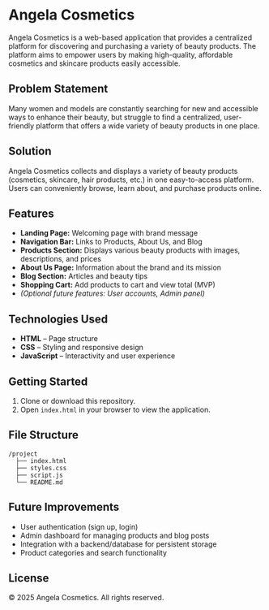 # Angela Cosmetics

Angela Cosmetics is a web-based application that provides a centralized platform for discovering and purchasing a variety of beauty products. The platform aims to empower users by making high-quality, affordable cosmetics and skincare products easily accessible.

## Problem Statement

Many women and models are constantly searching for new and accessible ways to enhance their beauty, but struggle to find a centralized, user-friendly platform that offers a wide variety of beauty products in one place.

## Solution

Angela Cosmetics collects and displays a variety of beauty products (cosmetics, skincare, hair products, etc.) in one easy-to-access platform. Users can conveniently browse, learn about, and purchase products online.

## Features

- **Landing Page:** Welcoming page with brand message
- **Navigation Bar:** Links to Products, About Us, and Blog
- **Products Section:** Displays various beauty products with images, descriptions, and prices
- **About Us Page:** Information about the brand and its mission
- **Blog Section:** Articles and beauty tips
- **Shopping Cart:** Add products to cart and view total (MVP)
- *(Optional future features: User accounts, Admin panel)*

## Technologies Used

- **HTML** – Page structure
- **CSS** – Styling and responsive design
- **JavaScript** – Interactivity and user experience

## Getting Started

1. Clone or download this repository.
2. Open `index.html` in your browser to view the application.

## File Structure

```
/project
  ├── index.html
  ├── styles.css
  ├── script.js
  └── README.md
```

## Future Improvements

- User authentication (sign up, login)
- Admin dashboard for managing products and blog posts
- Integration with a backend/database for persistent storage
- Product categories and search functionality

## License

&copy; 2025 Angela Cosmetics. All rights reserved.